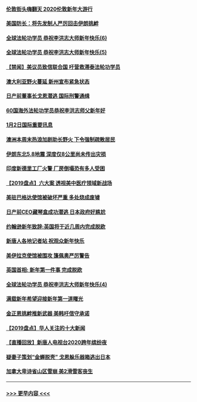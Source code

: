#### [伦敦街头嗨翻天 2020伦敦新年大游行](../pages/prog202/a102743925.md?t=01031011) 
#### [美国防长：将先发制人严厉回击伊朗挑衅](../pages/prog202/a102743930.md?t=01031011) 
#### [全球法轮功学员 恭祝李洪志大师新年快乐(6)](../pages/prog202/a102743899.md?t=01031011) 
#### [全球法轮功学员 恭祝李洪志大师新年快乐(5)](../pages/prog202/a102743766.md?t=01031011) 
#### [【禁闻】美议员致信联合国 吁营救滞泰法轮功学员](../pages/prog202/a102743781.md?t=01031011) 
#### [澳大利亚野火蔓延 新州宣布紧急状态](../pages/prog202/a102743681.md?t=01031011) 
#### [日产前董事长戈恩潜逃 国际刑警通缉](../pages/prog202/a102743676.md?t=01031011) 
#### [60国海外法轮功学员恭祝李洪志师父新年好](../pages/prog202/a102743628.md?t=01031011) 
#### [1月2日国际重要讯息](../pages/prog202/a102743488.md?t=01031011) 
#### [澳洲本周末热浪加剧助长野火 下令强制疏散居民](../pages/prog202/a102743421.md?t=01031011) 
#### [伊朗东北5.8地震 深度仅8公里尚未传出灾损](../pages/prog202/a102743396.md?t=01031011) 
#### [印度新德里工厂火警 厂房倒塌恐有多人受困](../pages/prog202/a102743386.md?t=01031011) 
#### [【2019盘点】六大案 透视美中医疗领域新战场](../pages/prog202/a102743227.md?t=01031011) 
#### [美驻巴格达使馆被破坏严重 多处烧成废墟](../pages/prog202/a102743244.md?t=01031011) 
#### [日产前CEO藏琴盒成功潜逃 日本政府好尴尬](../pages/prog202/a102742937.md?t=01031011) 
#### [约翰逊新年致辞:英国将于近几周内完成脱欧](../pages/prog202/a102742956.md?t=01031011) 
#### [新唐人各地记者站 祝观众新年快乐](../pages/prog202/a102742785.md?t=01031011) 
#### [美伊拉克使馆被围攻 篷佩奥严厉警告](../pages/prog202/a102742994.md?t=01031011) 
#### [英国首相: 新年第一件事 完成脱欧](../pages/prog202/a102742907.md?t=01031011) 
#### [全球法轮功学员 恭祝李洪志大师新年快乐(4)](../pages/prog202/a102742900.md?t=01031011) 
#### [满载新年希望迎接新年第一道曙光](../pages/prog202/a102742809.md?t=01031011) 
#### [金正恩挑衅推新武器 美韩吁信守承诺](../pages/prog202/a102742799.md?t=01031011) 
#### [【2019盘点】华人关注的十大新闻](../pages/prog202/a102742748.md?t=01031011) 
#### [【直播回放】新唐人电视台2020跨年缤纷夜](../pages/prog202/a102738273.md?t=01031011) 
#### [疑妻子策划“金蝉脱壳” 戈恩躲乐器箱逃出日本](../pages/prog202/a102742535.md?t=01031011) 
#### [加拿大卑诗省山区雪崩 美2滑雪客丧生](../pages/prog202/a102742491.md?t=01031011) 

----
#### [ >>> 更早内容 <<< ](../indexes/prog202-earlier.md)
